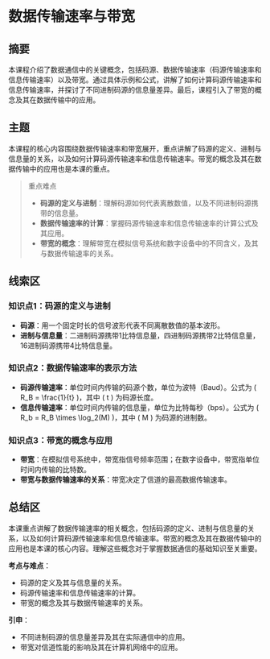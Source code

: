 # 数据传输速率与带宽

## 摘要

本课程介绍了数据通信中的关键概念，包括码源、数据传输速率（码源传输速率和信息传输速率）以及带宽。通过具体示例和公式，讲解了如何计算码源传输速率和信息传输速率，并探讨了不同进制码源的信息量差异。最后，课程引入了带宽的概念及其在数据传输中的应用。

## 主题

本课程的核心内容围绕数据传输速率和带宽展开，重点讲解了码源的定义、进制与信息量的关系，以及如何计算码源传输速率和信息传输速率。带宽的概念及其在数据传输中的应用也是本课的重点。

> 重点难点
>
> - **码源的定义与进制**：理解码源如何代表离散数值，以及不同进制码源携带的信息量。
> - **数据传输速率的计算**：掌握码源传输速率和信息传输速率的计算公式及其应用。
> - **带宽的概念**：理解带宽在模拟信号系统和数字设备中的不同含义，及其与数据传输速率的关系。

## 线索区

### 知识点1：码源的定义与进制
- **码源**：用一个固定时长的信号波形代表不同离散数值的基本波形。
- **进制与信息量**：二进制码源携带1比特信息量，四进制码源携带2比特信息量，16进制码源携带4比特信息量。

### 知识点2：数据传输速率的表示方法
- **码源传输速率**：单位时间内传输的码源个数，单位为波特（Baud）。公式为 \( R_B = \frac{1}{t} \)，其中 \( t \) 为码源长度。
- **信息传输速率**：单位时间内传输的信息量，单位为比特每秒（bps）。公式为 \( R_b = R_B \times \log_2(M) \)，其中 \( M \) 为码源的进制数。

### 知识点3：带宽的概念与应用
- **带宽**：在模拟信号系统中，带宽指信号频率范围；在数字设备中，带宽指单位时间内传输的比特数。
- **带宽与数据传输速率的关系**：带宽决定了信道的最高数据传输速率。

## 总结区

本课重点讲解了数据传输速率的相关概念，包括码源的定义、进制与信息量的关系，以及如何计算码源传输速率和信息传输速率。带宽的概念及其在数据传输中的应用也是本课的核心内容。理解这些概念对于掌握数据通信的基础知识至关重要。

**考点与难点**：
- 码源的定义及其与信息量的关系。
- 码源传输速率和信息传输速率的计算。
- 带宽的概念及其与数据传输速率的关系。

**引申**：
- 不同进制码源的信息量差异及其在实际通信中的应用。
- 带宽对信道性能的影响及其在计算机网络中的应用。